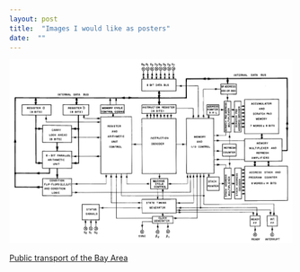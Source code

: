 ```yaml
---
layout: post
title:  "Images I would like as posters"
date:  ""
---
```


<img class="shadow-img" src="./8008-block-diagram.png" />


[Public transport of the Bay Area](http://imgur.com/a/SSHMQ)

